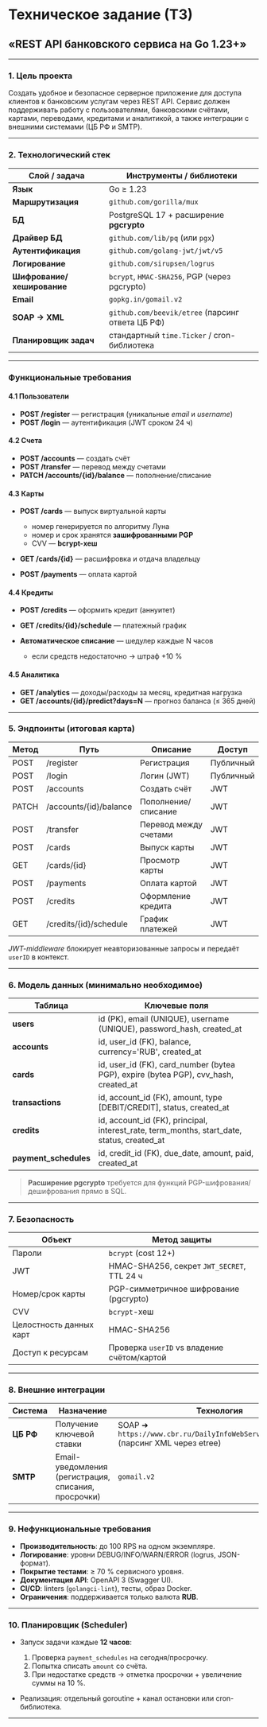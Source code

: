 # Техническое задание (ТЗ)

## «REST API банковского сервиса на Go 1.23+»

---

### 1. Цель проекта

Создать удобное и безопасное серверное приложение для доступа клиентов к банковским услугам через REST API. Сервис должен поддерживать работу с пользователями, банковскими счётами, картами, переводами, кредитами и аналитикой, а также интеграции с внешними системами (ЦБ РФ и SMTP).

---

### 2. Технологический стек

| Слой / задача              | Инструменты / библиотеки                         |
| -------------------------- | ------------------------------------------------ |
| **Язык**                   | Go ≥ 1.23                                        |
| **Маршрутизация**          | `github.com/gorilla/mux`                         |
| **БД**                     | PostgreSQL 17 + расширение **pgcrypto**          |
| **Драйвер БД**             | `github.com/lib/pq` (или `pgx`)                  |
| **Аутентификация**         | `github.com/golang-jwt/jwt/v5`                   |
| **Логирование**            | `github.com/sirupsen/logrus`                     |
| **Шифрование/хеширование** | `bcrypt`, `HMAC-SHA256`, PGP (через pgcrypto)    |
| **Email**                  | `gopkg.in/gomail.v2`                             |
| **SOAP → XML**             | `github.com/beevik/etree` (парсинг ответа ЦБ РФ) |
| **Планировщик задач**      | стандартный `time.Ticker` / cron-библиотека      |

---

### Функциональные требования

#### 4.1 Пользователи

* **POST /register** — регистрация (уникальные *email* и *username*)
* **POST /login** — аутентификация (JWT сроком 24 ч)

#### 4.2 Счета

* **POST /accounts** — создать счёт
* **POST /transfer** — перевод между счетами
* **PATCH /accounts/{id}/balance** — пополнение/списание

#### 4.3 Карты

* **POST /cards** — выпуск виртуальной карты

  * номер генерируется по алгоритму Луна
  * номер и срок хранятся **зашифрованными PGP**
  * CVV — **bcrypt-хеш**
* **GET /cards/{id}** — расшифровка и отдача владельцу
* **POST /payments** — оплата картой

#### 4.4 Кредиты

* **POST /credits** — оформить кредит (аннуитет)
* **GET /credits/{id}/schedule** — платежный график
* **Автоматическое списание** — шедулер каждые N часов

  * если средств недостаточно → штраф +10 %

#### 4.5 Аналитика

* **GET /analytics** — доходы/расходы за месяц, кредитная нагрузка
* **GET /accounts/{id}/predict?days=N** — прогноз баланса (≤ 365 дней)

---

### 5. Эндпоинты (итоговая карта)

| Метод | Путь                   | Описание              | Доступ    |
| ----- | ---------------------- | --------------------- | --------- |
| POST  | /register              | Регистрация           | Публичный |
| POST  | /login                 | Логин (JWT)           | Публичный |
| POST  | /accounts              | Создать счёт          | JWT       |
| PATCH | /accounts/{id}/balance | Пополнение/списание   | JWT       |
| POST  | /transfer              | Перевод между счетами | JWT       |
| POST  | /cards                 | Выпуск карты          | JWT       |
| GET   | /cards/{id}            | Просмотр карты        | JWT       |
| POST  | /payments              | Оплата картой         | JWT       |
| POST  | /credits               | Оформление кредита    | JWT       |
| GET   | /credits/{id}/schedule | График платежей       | JWT       |

*JWT-middleware* блокирует неавторизованные запросы и передаёт `userID` в контекст.

---

### 6. Модель данных (минимально необходимое)

| Таблица                | Ключевые поля                                                                                   |
| ---------------------- | ----------------------------------------------------------------------------------------------- |
| **users**              | id (PK), email (UNIQUE), username (UNIQUE), password\_hash, created\_at                         |
| **accounts**           | id, user\_id (FK), balance, currency='RUB', created\_at                                         |
| **cards**              | id, user\_id (FK), card\_number (bytea PGP), expire (bytea PGP), cvv\_hash, created\_at         |
| **transactions**       | id, account\_id (FK), amount, type \[DEBIT/CREDIT], status, created\_at                         |
| **credits**            | id, account\_id (FK), principal, interest\_rate, term\_months, start\_date, status, created\_at |
| **payment\_schedules** | id, credit\_id (FK), due\_date, amount, paid, created\_at                                       |

> **Расширение pgcrypto** требуется для функций PGP-шифрования/дешифрования прямо в SQL.

---

### 7. Безопасность

| Объект                  | Метод защиты                                |
| ----------------------- | ------------------------------------------- |
| Пароли                  | `bcrypt` (cost 12+)                         |
| JWT                     | HMAC-SHA256, секрет `JWT_SECRET`, TTL 24 ч  |
| Номер/срок карты        | PGP-симметричное шифрование (pgcrypto)      |
| CVV                     | `bcrypt`-хеш                                |
| Целостность данных карт | HMAC-SHA256                                 |
| Доступ к ресурсам       | Проверка `userID` vs владение счётом/картой |

---

### 8. Внешние интеграции

| Система   | Назначение                                           | Технология                                                                            |
| --------- | ---------------------------------------------------- | ------------------------------------------------------------------------------------- |
| **ЦБ РФ** | Получение ключевой ставки                            | SOAP ➜ `https://www.cbr.ru/DailyInfoWebServ/DailyInfo.asmx` (парсинг XML через etree) |
| **SMTP**  | Email-уведомления (регистрация, списания, просрочки) | `gomail.v2`                                                                           |

---

### 9. Нефункциональные требования

* **Производительность**: до 100 RPS на одном экземпляре.
* **Логирование**: уровни DEBUG/INFO/WARN/ERROR (logrus, JSON-формат).
* **Покрытие тестами**: ≥ 70 % сервисного уровня.
* **Документация API**: OpenAPI 3 (Swagger UI).
* **CI/CD**: linters (`golangci-lint`), тесты, образ Docker.
* **Ограничения**: поддерживается только валюта **RUB**.

---

### 10. Планировщик (Scheduler)

* Запуск задачи каждые **12 часов**:

  1. Проверка `payment_schedules` на сегодня/просрочку.
  2. Попытка списать `amount` со счёта.
  3. При недостатке средств → отметка просрочки + увеличение суммы на 10 %.
* Реализация: отдельный goroutine + канал остановки или cron-библиотека.

---
